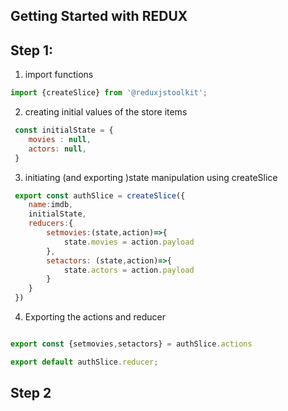 ## Getting Started with REDUX

## Step 1:

1. import functions 

```javascript 
import {createSlice} from '@reduxjstoolkit';
```
2. creating initial values of the store items

```javascript 
 const initialState = {
    movies : null,
    actors: null,
 }
```

3. initiating (and exporting )state manipulation using createSlice 

```javascript 
 export const authSlice = createSlice({
    name:imdb,
    initialState,
    reducers:{
        setmovies:(state,action)=>{
            state.movies = action.payload
        },
        setactors: (state,action)=>{
            state.actors = action.payload
        }
    }
 })
```

4. Exporting the actions and reducer 

```javascript

export const {setmovies,setactors} = authSlice.actions

export default authSlice.reducer;
```

## Step 2 